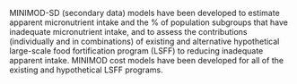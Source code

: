 MINIMOD-SD (secondary data) models have been developed to estimate apparent micronutrient intake and the % of population subgroups that have inadequate micronutrient intake, and to assess the contributions (individually and in combinations) of existing and alternative hypothetical large-scale food fortification program (LSFF) to reducing inadequate apparent intake.  MINIMOD cost models have been developed for all of the existing and hypothetical LSFF programs.